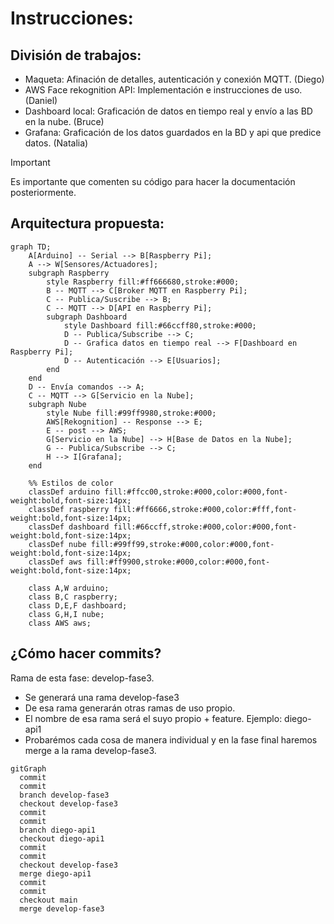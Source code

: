 # Instrucciones:
## División de trabajos:
- Maqueta: Afinación de detalles, autenticación y conexión MQTT. (Diego)
- AWS Face rekognition API: Implementación e instrucciones de uso. (Daniel)
- Dashboard local: Graficación de datos en tiempo real y envío a las BD en la nube. (Bruce)
- Grafana: Graficación de los datos guardados en la BD y api que predice datos. (Natalia) 
> [!IMPORTANT] 
> Es importante que comenten su código para hacer la documentación posteriormente.
## Arquitectura propuesta:
```mermaid
graph TD;
    A[Arduino] -- Serial --> B[Raspberry Pi];
    A --> W[Sensores/Actuadores];
    subgraph Raspberry
        style Raspberry fill:#ff666680,stroke:#000;
        B -- MQTT --> C[Broker MQTT en Raspberry Pi];
        C -- Publica/Suscribe --> B;
        C -- MQTT --> D[API en Raspberry Pi];
        subgraph Dashboard
            style Dashboard fill:#66ccff80,stroke:#000;
            D -- Publica/Subscribe --> C;
            D -- Grafica datos en tiempo real --> F[Dashboard en Raspberry Pi];
            D -- Autenticación --> E[Usuarios];
        end
    end
    D -- Envía comandos --> A;
    C -- MQTT --> G[Servicio en la Nube];
    subgraph Nube
        style Nube fill:#99ff9980,stroke:#000;
        AWS[Rekognition] -- Response --> E;
        E -- post --> AWS;
        G[Servicio en la Nube] --> H[Base de Datos en la Nube];
        G -- Publica/Subscribe --> C;
        H --> I[Grafana];
    end
    
    %% Estilos de color
    classDef arduino fill:#ffcc00,stroke:#000,color:#000,font-weight:bold,font-size:14px;
    classDef raspberry fill:#ff6666,stroke:#000,color:#fff,font-weight:bold,font-size:14px;
    classDef dashboard fill:#66ccff,stroke:#000,color:#000,font-weight:bold,font-size:14px;
    classDef nube fill:#99ff99,stroke:#000,color:#000,font-weight:bold,font-size:14px;
    classDef aws fill:#ff9900,stroke:#000,color:#000,font-weight:bold,font-size:14px;
    
    class A,W arduino;
    class B,C raspberry;
    class D,E,F dashboard;
    class G,H,I nube;
    class AWS aws;
```
## ¿Cómo hacer commits?
Rama de esta fase: develop-fase3.
- Se generará una rama develop-fase3
- De esa rama generarán otras ramas de uso propio.
- El nombre de esa rama será el suyo propio + feature. Ejemplo: diego-api1
- Probarémos cada cosa de manera individual y en la fase final haremos merge a la rama develop-fase3.
```mermaid
gitGraph
  commit
  commit
  branch develop-fase3
  checkout develop-fase3
  commit
  commit
  branch diego-api1
  checkout diego-api1
  commit
  commit
  checkout develop-fase3
  merge diego-api1
  commit
  commit
  checkout main
  merge develop-fase3
```
